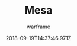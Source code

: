 ---
title: Mesa
seoTitle: Warframe Mesa. Mesa Abilities. Warfame Mesa Builds
description: Mesa is the gunslinger warframe. Her abilities allow her to manipulate guns and bullets while dealing massive damage with her exalted pistols.
date: 2018-09-19T14:37:46.971Z
author: warframe
layout: warframes
permalink: /warframes/mesa/
image: /images/frames/mesa.jpg
video_url: nCCi6Dvyfjk
---